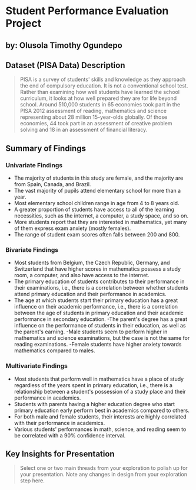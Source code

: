 # Student Performance Evaluation Project
## by: Olusola Timothy Ogundepo

## Dataset (PISA Data) Description

> PISA is a survey of students' skills and knowledge as they approach the end of compulsory education. It is not a conventional school test. Rather than examining how well students have learned the school curriculum, it looks at how well prepared they are for life beyond school.
Around 510,000 students in 65 economies took part in the PISA 2012 assessment of reading, mathematics and science representing about 28 million 15-year-olds globally. Of those economies, 44 took part in an assessment of creative problem solving and 18 in an assessment of financial literacy.


## Summary of Findings
### Univariate Findings
- The majority of students in this study are female, and the majority are from Spain, Canada, and Brazil. 
- The vast majority of pupils attend elementary school for more than a year. 
- Most elementary school children range in age from 4 to 8 years old. 
- A greater proportion of students have access to all of the learning necessities, such as the internet, a computer, a study space, and so on. 
- More students report that they are interested in mathematics, yet many of them express exam anxiety (mostly females). 
- The range of student exam scores often falls between 200 and 800.

### Bivariate Findings
- Most students from Belgium, the Czech Republic, Germany, and Switzerland that have higher scores in mathematics possess a study room, a computer, and also have access to the internet.
- The primary education of students contributes to their performance in their examinations, i.e., there is a correlation between whether students attend primary education and their performance in academics.
- The age at which students start their primary education has a great influence on their academic performance, i.e., there is a correlation between the age of students in primary education and their academic performance in secondary education.
-The parent's degree has a great influence on the performance of students in their education, as well as the parent's earning.
-Male students seem to perform higher in mathematics and science examinations, but the case is not the same for reading examinations.
-Female students have higher anxiety towards mathematics compared to males.

### Multivariate Findings
- Most students that perform well in mathematics have a place of study regardless of the years spent in primary education, i.e., there is a relationship between a student's possession of a study place and their performance in academics.
- Students with parents having a higher education degree who start primary education early perform best in academics compared to others.
- For both male and female students, their interests are highly correlated with their performance in academics.
- Various students' performances in math, science, and reading seem to be correlated with a 90% confidence interval.

## Key Insights for Presentation

> Select one or two main threads from your exploration to polish up for your presentation. Note any changes in design from your exploration step here.